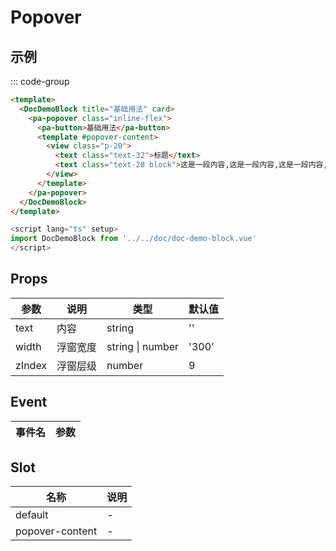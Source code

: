 # Popover

## 示例

<!--codes start-->

::: code-group

```html [template]
<template>
  <DocDemoBlock title="基础用法" card>
    <pa-popover class="inline-flex">
      <pa-button>基础用法</pa-button>
      <template #popover-content>
        <view class="p-20">
          <text class="text-32">标题</text>
          <text class="text-28 block">这是一段内容,这是一段内容,这是一段内容,这是一段内容。</text>
        </view>
      </template>
    </pa-popover>
  </DocDemoBlock>
</template>
```
```ts [script]
<script lang="ts" setup>
import DocDemoBlock from '../../doc/doc-demo-block.vue'
</script>
```

<!--codes end-->

## Props

<!--props start-->

| 参数 | 说明 | 类型 | 默认值 |
| --- | ----- | --- | --- |
| text | 内容 | string |  '' |
| width | 浮窗宽度 | string \| number |  '300' |
| zIndex | 浮窗层级 | number |  9 |

<!--props end-->

## Event

<!--event start-->

| 事件名 | 参数 |
| --- | --- |


<!--event end-->

## Slot

<!--slot start-->

| 名称 | 说明 |
| --- | --- |
| default | - |
| popover-content | - |

<!--slot end-->

